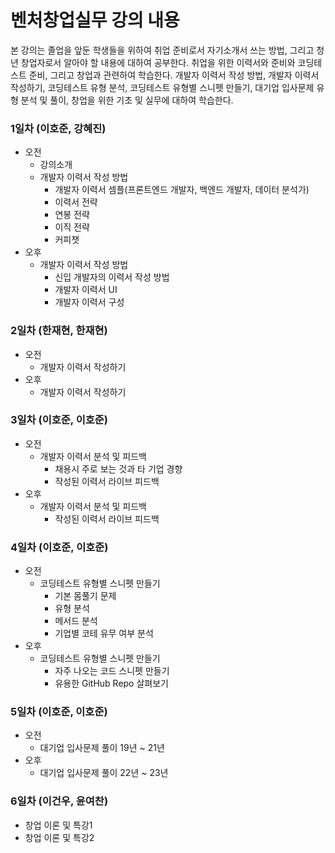 # 벤처창업실무 강의 내용
본 강의는 졸업을 앞둔 학생들을 위하여 취업 준비로서 자기소개서 쓰는 방법, 그리고 청년 창업자로서 알아야 할 내용에 대하여 공부한다. 취업을 위한 이력서와 준비와 코딩테스트 준비, 그리고 창업과 관련하여 학습한다. 개발자 이력서 작성 방법, 개발자 이력서 작성하기, 코딩테스트 유형 분석, 코딩테스트 유형별 스니펫 만들기, 대기업 입사문제 유형 분석 및 풀이, 창업을 위한 기초 및 실무에 대하여 학습한다.

### 1일차 (이호준, 강혜진)
- 오전
    - 강의소개
    - 개발자 이력서 작성 방법
        - 개발자 이력서 셈플(프론트엔드 개발자, 백엔드 개발자, 데이터 분석가)
        - 이력서 전략
        - 연봉 전략
        - 이직 전략
        - 커피챗
- 오후
    - 개발자 이력서 작성 방법
        - 신입 개발자의 이력서 작성 방법
        - 개발자 이력서 UI
        - 개발자 이력서 구성

### 2일차 (한재현, 한재현)
- 오전
    - 개발자 이력서 작성하기
- 오후
    - 개발자 이력서 작성하기

### 3일차 (이호준, 이호준)
- 오전
    - 개발자 이력서 분석 및 피드백
        - 채용시 주로 보는 것과 타 기업 경향
        - 작성된 이력서 라이브 피드백
- 오후
    - 개발자 이력서 분석 및 피드백
        - 작성된 이력서 라이브 피드백

### 4일차 (이호준, 이호준)
- 오전
    - 코딩테스트 유형별 스니펫 만들기
        - 기본 몸풀기 문제
        - 유형 분석
        - 메서드 분석
        - 기업별 코테 유무 여부 분석
- 오후
    - 코딩테스트 유형별 스니펫 만들기
        - 자주 나오는 코드 스니펫 만들기
        - 유용한 GitHub Repo 살펴보기
     
### 5일차 (이호준, 이호준)
- 오전
    - 대기업 입사문제 풀이 19년 ~ 21년
- 오후
    - 대기업 입사문제 풀이 22년 ~ 23년

### 6일차 (이건우, 윤여찬)
- 창업 이론 및 특강1
- 창업 이론 및 특강2
